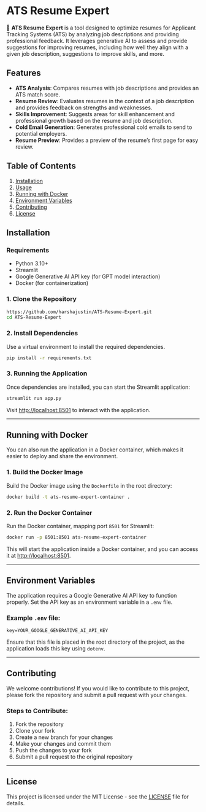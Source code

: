 
# ATS Resume Expert

📑 **ATS Resume Expert** is a tool designed to optimize resumes for Applicant Tracking Systems (ATS) by analyzing job descriptions and providing professional feedback. It leverages generative AI to assess and provide suggestions for improving resumes, including how well they align with a given job description, suggestions to improve skills, and more.

## Features

- **ATS Analysis**: Compares resumes with job descriptions and provides an ATS match score.
- **Resume Review**: Evaluates resumes in the context of a job description and provides feedback on strengths and weaknesses.
- **Skills Improvement**: Suggests areas for skill enhancement and professional growth based on the resume and job description.
- **Cold Email Generation**: Generates professional cold emails to send to potential employers.
- **Resume Preview**: Provides a preview of the resume’s first page for easy review.

## Table of Contents

1. [Installation](#installation)
2. [Usage](#usage)
3. [Running with Docker](#running-with-docker)
4. [Environment Variables](#environment-variables)
5. [Contributing](#contributing)
6. [License](#license)

## Installation

### Requirements

- Python 3.10+
- Streamlit
- Google Generative AI API key (for GPT model interaction)
- Docker (for containerization)

### 1. Clone the Repository

```bash
https://github.com/harshajustin/ATS-Resume-Expert.git
cd ATS-Resume-Expert
```

### 2. Install Dependencies

Use a virtual environment to install the required dependencies.

```bash
pip install -r requirements.txt
```

### 3. Running the Application

Once dependencies are installed, you can start the Streamlit application:

```bash
streamlit run app.py
```

Visit [http://localhost:8501](http://localhost:8501) to interact with the application.

---

## Running with Docker

You can also run the application in a Docker container, which makes it easier to deploy and share the environment.

### 1. Build the Docker Image

Build the Docker image using the `Dockerfile` in the root directory:

```bash
docker build -t ats-resume-expert-container .
```

### 2. Run the Docker Container

Run the Docker container, mapping port `8501` for Streamlit:

```bash
docker run -p 8501:8501 ats-resume-expert-container
```

This will start the application inside a Docker container, and you can access it at [http://localhost:8501](http://localhost:8501).

---

## Environment Variables

The application requires a Google Generative AI API key to function properly. Set the API key as an environment variable in a `.env` file.

### Example `.env` file:

```env
key=YOUR_GOOGLE_GENERATIVE_AI_API_KEY
```

Ensure that this file is placed in the root directory of the project, as the application loads this key using `dotenv`.

---

## Contributing

We welcome contributions! If you would like to contribute to this project, please fork the repository and submit a pull request with your changes.

### Steps to Contribute:

1. Fork the repository
2. Clone your fork
3. Create a new branch for your changes
4. Make your changes and commit them
5. Push the changes to your fork
6. Submit a pull request to the original repository

---

## License

This project is licensed under the MIT License - see the [LICENSE](LICENSE) file for details.

